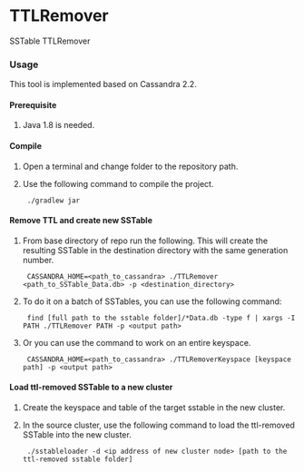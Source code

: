 # TTLRemover
SSTable TTLRemover


### Usage

This tool is implemented based on Cassandra 2.2.

#### Prerequisite
1. Java 1.8 is needed.
 

#### Compile

1. Open a terminal and change folder to the repository path.

2. Use the following command to compile the project.

        ./gradlew jar

#### Remove TTL and create new SSTable

1. From base directory of repo run the following. This will create the resulting SSTable in the destination directory with the same generation number.

        CASSANDRA_HOME=<path_to_cassandra> ./TTLRemover <path_to_SSTable_Data.db> -p <destination_directory>
 
2. To do it on a batch of SSTables, you can use the following command:

        find [full path to the sstable folder]/*Data.db -type f | xargs -I PATH ./TTLRemover PATH -p <output path>
 
3. Or you can use the command to work on an entire keyspace. 

        CASSANDRA_HOME=<path_to_cassandra> ./TTLRemoverKeyspace [keyspace path] -p <output path>
 

#### Load ttl-removed SSTable to a new cluster

1. Create the keyspace and table of the target sstable in the new cluster.

2. In the source cluster, use the following command to load the ttl-removed SSTable into the new cluster.

        ./sstableloader -d <ip address of new cluster node> [path to the ttl-removed sstable folder]
 
 







